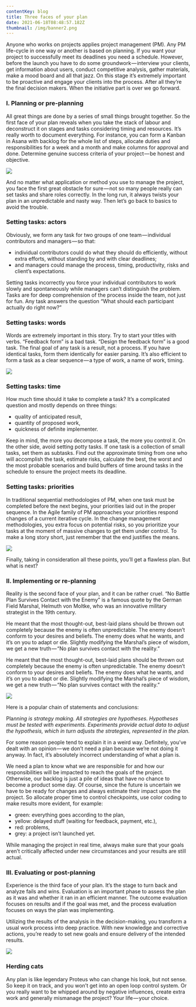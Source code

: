```yaml
---
contentKey: blog
title: Three faces of your plan
date: 2021-06-18T08:48:57.182Z
thumbnail: /img/banner2.png
---
```

<!--StartFragment-->

Anyone who works on projects applies project management (PM). Any PM life-cycle in one way or another is based on planning. If you want your project to successfully meet its deadlines you need a schedule. However, before the launch you have to do some groundwork — interview your clients, get information about users, conduct competitive analysis, gather materials, make a mood board and all that jazz. On this stage it’s extremely important to be proactive and engage your clients into the process. After all they’re the final decision makers. When the initiative part is over we go forward.

### I. Planning or pre-planning

All great things are done by a series of small things brought together. So the first face of your plan reveals when you take the stack of labour and deconstruct it on stages and tasks considering timing and resources. It’s really worth to document everything. For instance, you can form a Kanban in Asana with backlog for the whole list of steps, allocate duties and responsibilities for a week and a month and make columns for approval and done. Determine genuine success criteria of your project — be honest and objective.

![](http://api.halo-lab.com/wp-content/uploads/2019/04/1_7L2JmgwEVufAv0jqKFk6Ow-1024x430.jpeg)

And no matter what application or method you use to manage the project, you face the first great obstacle for sure — not so many people really can set tasks and share roles correctly. In the long run, it always twists your plan in an unpredictable and nasty way. Then let’s go back to basics to avoid the trouble.

### Setting tasks: actors

Obviously, we form any task for two groups of one team — individual contributors and managers — so that:

* individual contributors could do what they should do efficiently, without extra efforts, without standing by and with clear deadlines;
* and managers could manage the process, timing, productivity, risks and client’s expectations.

Setting tasks incorrectly you force your individual contributors to work slowly and spontaneously while managers can’t distinguish the problem. Tasks are for deep comprehension of the process inside the team, not just for fun. Any task answers the question “What should each participant actually do right now?”

### Setting tasks: words

Words are extremely important in this story. Try to start your titles with verbs. “Feedback form” is a bad task. “Design the feedback form” is a good task. The final goal of any task is a result, not a process. If you have identical tasks, form them identically for easier parsing. It’s also efficient to form a task as a clear sequence — a type of work, a name of work, timing.

![](http://api.halo-lab.com/wp-content/uploads/2019/04/1_sjeDK7x4oSmRPtFOtktJaQ.png)

### Setting tasks: time

How much time should it take to complete a task? It’s a complicated question and mostly depends on three things:

* quality of anticipated result,
* quantity of proposed work,
* quickness of definite implementer.

Keep in mind, the more you decompose a task, the more you control it. On the other side, avoid setting potty tasks. If one task is a collection of small tasks, set them as subtasks. Find out the approximate timing from one who will accomplish the task, estimate risks, calculate the best, the worst and the most probable scenarios and build buffers of time around tasks in the schedule to ensure the project meets its deadline.

### Setting tasks: priorities

In traditional sequential methodologies of PM, when one task must be completed before the next begins, your priorities laid out in the proper sequence. In the Agile family of PM approaches your priorities respond changes of a current iterative cycle. In the change management methodologies, you extra focus on potential risks, so you prioritize your tasks at the moment of massive changes to get them under control. To make a long story short, just remember that the end justifies the means.

![](http://api.halo-lab.com/wp-content/uploads/2019/04/1_yKvKMv-oVEJgfduTfpRoyA-1024x683.jpeg)

Finally, taking in consideration all these points, you’ll get a flawless plan. But what is next?

### II. Implementing or re-planning

Reality is the second face of your plan, and it can be rather cruel. “No Battle Plan Survives Contact with the Enemy” is a famous quote by the German Field Marshal, Helmuth von Moltke, who was an innovative military strategist in the 19th century.

He meant that the most thought-out, best-laid plans should be thrown out completely because the enemy is often unpredictable. The enemy doesn’t conform to your desires and beliefs. The enemy does what he wants, and it’s on you to adapt or die. Slightly modifying the Marshal’s piece of wisdom, we get a new truth — “No plan survives contact with the reality.”

He meant that the most thought-out, best-laid plans should be thrown out completely because the enemy is often unpredictable. The enemy doesn’t conform to your desires and beliefs. The enemy does what he wants, and it’s on you to adapt or die. Slightly modifying the Marshal’s piece of wisdom, we get a new truth — “No plan survives contact with the reality.”

![](http://api.halo-lab.com/wp-content/uploads/2019/04/1_EDd5tvse_BXsAPzvB-rVsA-1024x657.jpeg)

Here is a popular chain of statements and conclusions:

Pla*nning is strategy making. All strategies are hypotheses. Hypotheses must be tested with experiments. Experiments provide actual data to adjust the hypothesis, which in turn adjusts the strategies, represented in the plan.*

For some reason people tend to explain it in a weird way. Definitely, you’ve dealt with an opinion — we don’t need a plan because we’re not doing it anyway. In fact, it’s absolutely incorrect understanding of what a plan is.

We need a plan to know what we are responsible for and how our responsibilities will be impacted to reach the goals of the project. Otherwise, our backlog is just a pile of ideas that have no chance to become a product some day. Of course, since the future is uncertain we have to be ready for changes and always estimate their impact upon the project. So allocate proper time to control checkpoints, use color coding to make results more evident, for example:

* green: everything goes according to the plan,
* yellow: delayed stuff (waiting for feedback, payment, etc.),
* red: problems,
* grey: a project isn’t launched yet.

While managing the project in real time, always make sure that your goals aren’t critically affected under new circumstances and your results are still actual.

### III. Evaluating or post-planning

Experience is the third face of your plan. It’s the stage to turn back and analyze fails and wins. Evaluation is an important phase to assess the plan as it was and whether it ran in an efficient manner. The outcome evaluation focuses on results and if the goal was met, and the process evaluation focuses on ways the plan was implementing.

Utilizing the results of the analysis in the decision-making, you transform a usual work process into deep practice. With new knowledge and corrective actions, you’re ready to set new goals and ensure delivery of the intended results.

![](http://api.halo-lab.com/wp-content/uploads/2019/04/1_Z3zr_QsNVKOUIA2_dt8Lcw-1024x683.jpeg)

### Herding cats

Any plan is like legendary Proteus who can change his look, but not sense. So keep it on track, and you won’t get into an open loop control system. Or you really want to be whipped around by negative influences, create extra work and generally mismanage the project? Your life — your choice.

<!--EndFragment-->